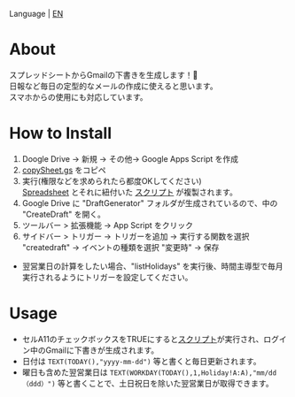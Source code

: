 Language | [EN](https://github.com/c-nao27/gmail-draft-generator/blob/master/README-en)


# About
スプレッドシートからGmailの下書きを生成します！📧  
日報など毎日の定型的なメールの作成に使えると思います。  
スマホからの使用にも対応しています。


# How to Install
1. Doogle Drive -> 新規 -> その他-> Google Apps Script を作成
2. [copySheet.gs](https://github.com/c-nao27/DraftGenerator-Gmail/blob/master/copySheet.gs) をコピペ  
3. 実行(権限などを求められたら都度OKしてください)  
   [Spreadsheet](https://docs.google.com/spreadsheets/d/11jlhA_Tim8s6njnWUwJet0un1q5nkWzBKan9579I7m4/edit#gid=0)
   とそれに紐付いた [スクリプト](https://github.com/c-nao27/DraftGenerator-Gmail/tree/master/createDraft) が複製されます。
4. Google Drive に "DraftGenerator" フォルダが生成されているので、中の "CreateDraft" を開く。  
5. ツールバー > 拡張機能 -> App Script をクリック
6. サイドバー > トリガー -> トリガーを追加 -> 実行する関数を選択 "createdraft" -> イベントの種類を選択 "変更時" -> 保存
 - 翌営業日の計算をしたい場合、"listHolidays" を実行後、時間主導型で毎月実行されるようにトリガーを設定してください。


# Usage
- セルA11のチェックボックスをTRUEにすると[スクリプト](https://github.com/c-nao27/gmail-draft-generator/blob/master/createDraft/createDraft.gs)が実行され、ログイン中のGmailに下書きが生成されます。
- 日付は `TEXT(TODAY(),"yyyy-mm-dd")` 等と書くと毎日更新されます。
- 曜日も含めた翌営業日は `TEXT(WORKDAY(TODAY(),1,Holiday!A:A),"mm/dd（ddd）")` 等と書くことで、土日祝日を除いた翌営業日が取得できます。


